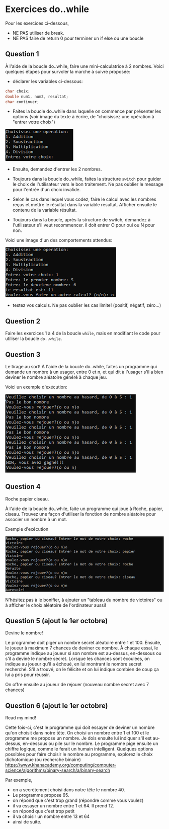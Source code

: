 # Exercices do..while

Pour les exercices ci-dessous, 
- NE PAS utiliser de break. 
- NE PAS faire de return 0 pour terminer un if else ou une boucle


## Question 1

À l'aide de la boucle do..while, faire une mini-calculatrice à 2 nombres. Voici quelques étapes pour survoler la marche à suivre proposée:

- déclarer les variables ci-dessous: 
```cpp
char choix;
double num1, num2, resultat;
char continuer;
``` 
- Faites la boucle do..while dans laquelle on commence par présenter les options (voir image du texte à écrire, de "choisissez une opération à "entrer votre choix")

![q11](img/Q11.png)

- Ensuite, demandez d'entrer les 2 nombres. 

- Toujours dans la boucle do..while, faites la structure `switch` pour guider le choix de l'utilisateur vers le bon traitement. Ne pas oublier le message pour l'entrée d'un choix invalide.

-  Selon le cas dans lequel vous codez, faire le calcul avec les nombres reçus et mettre le résultat dans la variable resultat. Afficher ensuite le contenu de la variable résultat. 

- Toujours dans la boucle, après la structure de switch, demandez à l'utilisateur s'il veut recommencer. il doit entrer O pour oui ou N pour non.


Voici une image d'un des comportements attendus:

![q1](img/Q1.png)

- testez vos calculs. Ne pas oublier les cas limite! (positif, négatif, zéro...)

## Question 2

Faire les exercices 1 à 4 de la boucle `while`, mais en modifiant le code pour utiliser la boucle `do..while`.

## Question 3

Le tirage au sort! À l'aide de la boucle do..while, faites un programme qui demande un nombre à un usager, entre 0 et n, et qui dit à l'usager s'il a bien deviner le nombre aléatoire généré à chaque jeu.

Voici un exemple d'exécution:

![q2](img/Q2.png)

## Question 4 

Roche papier ciseau.

À l'aide de la boucle do..while, faite un programme qui joue à Roche, papier, ciseau. Trouvez une façon d'utiliser la fonction de nombre aléatoire pour associer un nombre à un mot.

Exemple d'exécution

![q3](img/Q3.png)

N'hésitez pas à le bonifier, à ajouter un "tableau du nombre de victoires" ou à afficher le choix aléatoire de l'ordinateur aussi!

## Question 5 (ajout le 1er octobre)
Devine le nombre!

Le programme doit piger un nombre secret aléatoire entre 1 et 100. Ensuite, le joueur à maximum 7 chances de deviner ce nombre. À chaque essai, le programme indique au joueur si son nombre est au-dessus, en-dessous ou s'il a deviné le nombre secret. Lorsque les chances sont écoulées, on indique au joueur qu'il a échoué, en lui montrant le nombre secret recherché. S'il a trouvé, on le félicite et on lui indique combien de coup ça lui a pris pour réussir.
 
On offre ensuite au joueur de rejouer (nouveau nombre secret avec 7 chances)

## Question 6 (ajout le 1er octobre)

Read my mind!

Cette fois-ci, c'est le programme qui doit essayer de deviner un nombre qu'on choisit dans notre tête. On choisi un nombre entre 1 et 100 et le programme me propose un nombre. Je dois ensuite lui indiquer s'il est au-dessus, en-dessous ou pile sur le nombre. Le programme pige ensuite un chiffre logique, comme le ferait un humain intelligent. Quelques options possibles pour faire choisir le nombre au programme, explorez le choix dichotomique (ou recherche binaire) https://www.khanacademy.org/computing/computer-science/algorithms/binary-search/a/binary-search 

Par exemple, 
- on a secrètement choisi dans notre tête le nombre 40. 
- Le programme propose 65. 
- on répond que c'est trop grand (répondre comme vous voulez)
- il va essayer un nombre entre 1 et 64. Il prend 12.
- on répond que c'est trop petit
- il va choisir un nombre entre 13 et 64
- ainsi de suite.




